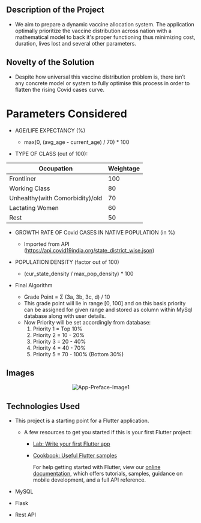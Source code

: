 ## Description of the Project
* We aim to prepare a dynamic vaccine allocation system. The application optimally prioritize the vaccine distribution across nation with a mathematical model to back it's proper functioning thus minimizing cost, duration, lives lost and several other parameters.

## Novelty of the Solution
* Despite how universal this vaccine distribution problem is, there isn’t any concrete model or system to fully optimise this process in order to flatten the rising Covid cases curve.

# Parameters Considered
* AGE/LIFE EXPECTANCY (%)
  * max(0, (avg_age - current_age) / 70) * 100

* TYPE OF CLASS (out of 100):

|   **Occupation**        | **Weightage**                                                          |
|-------------------------|------------------------------------------------------------------------|
| Frontliner                    | 100                                                          |
| Working Class                    | 80                                                          |
| Unhealthy(with Comorbidity)/old                   | 70                                                          |
| Lactating Women                    | 60                                                          |
| Rest                    | 50                                                          |

* GROWTH RATE OF Covid CASES IN NATIVE POPULATION (in %)
  * Imported from API (https://api.covid19india.org/state_district_wise.json)
* POPULATION DENSITY (factor out of 100)
  * (cur_state_density / max_pop_density) * 100
  
* Final Algorithm
  * Grade Point = Σ (3a, 3b, 3c, d) / 10
  * This grade point will lie in range [0, 100] and on this basis priority can be assigned for given range and stored as column within MySql database along with user details.
  * Now Priority will be set accordingly from database:
    1. Priority 1    =    Top 10%
    2. Priority 2    =    10 - 20%
    3. Priority 3    =    20 - 40%
    4. Priority 4    =    40 - 70%
    5. Priority 5    =     70 - 100% (Bottom 30%)
    
    
## Images 
<p align="center">
    <img src="app-preface-1.png" alt="App-Preface-Image1">
</p>




## Technologies Used

* This project is a starting point for a Flutter application.

  * A few resources to get you started if this is your first Flutter project:

    - [Lab: Write your first Flutter app](https://flutter.dev/docs/get-started/codelab)
    - [Cookbook: Useful Flutter samples](https://flutter.dev/docs/cookbook)

      For help getting started with Flutter, view our
      [online documentation](https://flutter.dev/docs), which offers tutorials,
      samples, guidance on mobile development, and a full API reference.
      
* MySQL
* Flask
* Rest API

